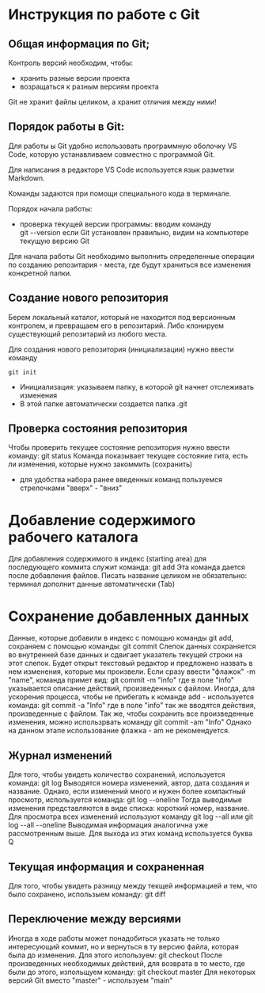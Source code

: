 # Инструкция по работе с Git

## Общая информация по Git;

Контроль версий необходим, чтобы:

* хранить разные версии проекта
* возращаться к разным версиям проекта

Git  не хранит файлы целиком, а хранит отличия между ними!

## Порядок работы в Git:

Для работы ы Git удобно использовать программную оболочку VS Code, которую устанавливаем совместно с программой Git.

Для написания  в редакторе VS Code используется язык разметки Markdown.

Команды задаются при помощи специального кода в терминале.

Порядок начала работы:
 * проверка текущей версии программы: вводим команду    
  git --version
 если Git установлен правильно, видим на компьютере текущую версию Git

 Для начала работы Git необходимо выполнить определенные операции по созданию репозитария - места, где будут храниться все изменения конкретной папки.



## Создание нового репозитория

Берем локальный каталог, который не находится под версионным контролем, и превращаем его в репозитарий. Либо клонируем существующий репозитарий из любого места.

Для создания нового репозитория (инициализации) нужно ввести команду 

    git init

+ Инициализация: указываем папку, в которой git начнет отслеживать изменения 
+ В этой папке автоматически создается папка .git

## Проверка состояния репозитория

Чтобы проверить текущее состояние репозитория нужно ввести команду:
    git status
Команда показывает текущее состояние гита, есть ли изменения, которые нужно закоммить (сохранить)

* для удобства набора ранее введенных команд пользуемся стрелочками "вверх" - "вниз"

 # Добавление содержимого рабочего каталога
 Для добавления содержимого в индекс (starting area)  для последующего коммита служит команда:
    git add
Эта команда дается после добавления файлов. Писать название целиком не обязательно: терминал дополнит данные автоматически (Tab)

# Сохранение добавленных данных 

Данные, которые добавили в индекс с помощью команды  git add, сохраняем с помощью команды:
    git commit
Слепок данных сохраняется во внутренней базе данных и сдвигает указатель текущей строки на этот слепок.
Будет открыт текстовый редактор и предложено назвать в нем изменения, которые мы произвели. Если сразу ввести "флажок"  -m "name", команда примет вид:
     git commit -m "info"
где в поле "info" указывается описание действий, произведенных с файлом. 
Иногда, для ускорения процесса, чтобы не прибегать к команде add - используется команда:
    git commit -a "Info"
где в поле "info" так же вводятся действия, произведенные с файлом. 
Так же, чтобы сохранить все произведенные изменения, можно использрвать команду
    git commit -am "Info"
Однако на данном этапе использование флажка - am не рекомендуется.

## Журнал изменений

Для того, чтобы увидеть количество сохранений, используется команда:
    git log
Выводятся номера изменений, автор, дата создания и название.
Однако, если изменений много и нужен более компактный просмотр, используется команда: 
    git log --oneline
Тогда выводимые изменения представляются в виде списка: короткий номер, название.
Для просмотра всех изменений используют команду 
    git log --all
или 
    git log --all --oneline
Выводимая информация аналогична уже рассмотренным выше.
Для выхода из этих команд используется буква Q

## Текущая информация и сохраненная

Для того, чтобы увидеть разницу между текщей информацией и тем, что было сохранено, использыем команду:
    git diff

## Переключение между версиями

Иногда в ходе работы может понадобиться указать не только интересующий коммит, но и вернуться в ту версию файла, которая была до изменения. Для этого используем:
    git checkout 
После произведенных необходимых действий, для возврата в то место, где были до этого, изпольщуем команду:
    git checkout master
Для некоторых версий Git вместо "master" - используем "main" 


